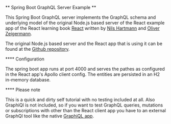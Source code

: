 ** Spring Boot GraphQL Server Example **

This Spring Boot GraphQL server implements the GraphQL schema and underlying model of the original 
Node.js based server of the React example app of the React learning book [React](https://reactbuch.de/) written by [Nils Hartmann](https://nilshartmann.net/) and [Oliver Zeigermann](https://zeigermann.eu/).

The original Node.js based server and the React app that is using it can be found at the [Github repository](https://github.com/reactbuch/vote-example-v2).

**** Configuration

The spring boot app runs at port 4000 and serves the pathes as configured in the React app's Apollo client config.
The entities are persisted in an H2 in-memory database.

**** Please note

This is a quick and dirty self tutorial with no testing included at all. Also GraphiQl is not included, so if you want to
test GraphQL queries, mutations or subscriptions with other than the React client app you have to an external GraphQl tool like the native [GraphiQL app](https://www.electronjs.org/apps/graphiql).  

